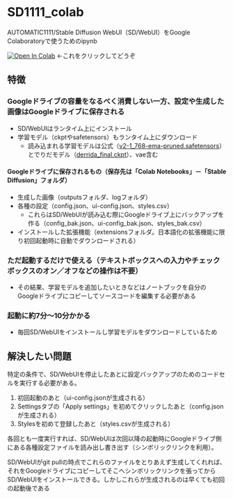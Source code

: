 # SD1111_colab
AUTOMATIC1111/Stable Diffusion WebUI（SD/WebUI）をGoogle Colaboratoryで使うためのipynb

[![Open In Colab](https://colab.research.google.com/assets/colab-badge.svg)](https://colab.research.google.com/github/imamurayusuke/SD1111_colab/blob/main/SD1111_colab.ipynb) ←これをクリックしてどうぞ

## 特徴

### Googleドライブの容量をなるべく消費しない一方、設定や生成した画像はGoogleドライブに保存される
- SD/WebUIはランタイム上にインストール
- 学習モデル（ckptやsafetensors）もランタイム上にダウンロード
  - 読み込まれる学習モデルは公式（[v2-1_768-ema-pruned.safetensors](https://huggingface.co/stabilityai/stable-diffusion-2-1)）とでりだモデル（[derrida_final.ckpt](https://huggingface.co/naclbit/trinart_derrida_characters_v2_stable_diffusion)）、vae含む

#### Googleドライブに保存されるもの（保存先は「Colab Notebooks」－「Stable Diffusion」フォルダ）
- 生成した画像（outputsフォルダ、logフォルダ）
- 各種の設定（config.json、ui-config.json、styles.csv）
  - これらはSD/WebUIが読み込む際にGoogleドライブ上にバックアップを作る（config_bak.json、ui-config_bak.json、styles_bak.csv）
- インストールした拡張機能（extensionsフォルダ。日本語化の拡張機能に限り初回起動時に自動でダウンロードされる）

### ただ起動するだけで使える（テキストボックスへの入力やチェックボックスのオン／オフなどの操作は不要）

- その結果、学習モデルを追加したいときなどはノートブックを自分のGoogleドライブにコピーしてソースコードを編集する必要がある

### 起動に約7分～10分かかる
  - 毎回SD/WebUIをインストールし学習モデルをダウンロードしているため

## 解決したい問題

特定の条件で、SD/WebUIを停止したあとに設定バックアップのためのコードセルを実行する必要がある。

1. 初回起動のあと（ui-config.jsonが生成される）
1. Settingsタブの「Apply settings」を初めてクリックしたあと（config.jsonが生成される）
1. Stylesを初めて登録したあと（styles.csvが生成される）

各回とも一度実行すれば、SD/WebUIは次回以降の起動時にGoogleドライブ側にある各種設定ファイルを読み出し書き出す（シンボリックリンクを利用）。

SD/WebUIがgit pullの時点でこれらのファイルをとりあえず生成してくれれば、それをGoogleドライブにコピーしてそこへシンボリックリンクを張ってからSD/WebUIをインストールできる。しかしこれらが生成されるのは早くても初回の起動後である
